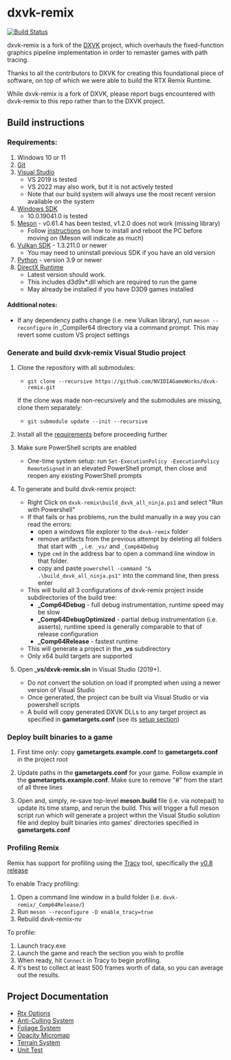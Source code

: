 # dxvk-remix

[![Build Status](https://github.com/NVIDIAGameWorks/dxvk-remix/actions/workflows/build.yml/badge.svg)](https://github.com/NVIDIAGameWorks/dxvk-remix/actions/workflows/build.yml)

dxvk-remix is a fork of the [DXVK](https://github.com/doitsujin/dxvk) project, which overhauls the fixed-function graphics pipeline implementation in order to remaster games with path tracing.

Thanks to all the contributors to DXVK for creating this foundational piece of software, on top of which we were able to build the RTX Remix Runtime.

While dxvk-remix is a fork of DXVK, please report bugs encountered with dxvk-remix to this repo rather than to the DXVK project.

## Build instructions

### Requirements:
1. Windows 10 or 11
2. [Git](https://git-scm.com/download/win)
3. [Visual Studio ](https://visualstudio.microsoft.com/vs/older-downloads/)
    - VS 2019 is tested
    - VS 2022 may also work, but it is not actively tested
    - Note that our build system will always use the most recent version available on the system
4. [Windows SDK](https://developer.microsoft.com/en-us/windows/downloads/sdk-archive/)
    - 10.0.19041.0 is tested
5. [Meson](https://mesonbuild.com/) - v0.61.4 has been tested, v1.2.0 does not work (missing library)
    - Follow [instructions](https://mesonbuild.com/SimpleStart.html#installing-meson) on how to install and reboot the PC before moving on (Meson will indicate as much)
6. [Vulkan SDK](https://vulkan.lunarg.com/sdk/home#windows) - 1.3.211.0 or newer
    - You may need to uninstall previous SDK if you have an old version
7. [Python](https://www.python.org/downloads/) - version 3.9 or newer
8. [DirectX Runtime](https://www.microsoft.com/en-us/download/details.aspx?id=35)
    - Latest version should work.
    - This includes d3d9x*.dll which are required to run the game
    - May already be installed if you have D3D9 games installed

#### Additional notes:
- If any dependency paths change (i.e. new Vulkan library), run `meson --reconfigure` in _Compiler64 directory via a command prompt. This may revert some custom VS project settings

### Generate and build dxvk-remix Visual Studio project 
1. Clone the repository with all submodules:
	- `git clone --recursive https://github.com/NVIDIAGameWorks/dxvk-remix.git`

	If the clone was made non-recursively and the submodules are missing, clone them separately:
	- `git submodule update --init --recursive`

2. Install all the [requirements](#requirements) before proceeding further

3. Make sure PowerShell scripts are enabled
    - One-time system setup: run `Set-ExecutionPolicy -ExecutionPolicy RemoteSigned` in an elevated PowerShell prompt, then close and reopen any existing PowerShell prompts
	
4. To generate and build dxvk-remix project:
    - Right Click on `dxvk-remix\build_dxvk_all_ninja.ps1` and select "Run with Powershell"
    - If that fails or has problems, run the build manually in a way you can read the errors:
        - open a windows file explorer to the `dxvk-remix` folder
        - remove artifacts from the previous attempt by deleting all folders that start with `_`, i.e. `_vs/` and `_Comp64Debug`
        - type `cmd` in the address bar to open a command line window in that folder.
        - copy and paste `powershell -command "& .\build_dxvk_all_ninja.ps1"` into the command line, then press enter
    - This will build all 3 configurations of dxvk-remix project inside subdirectories of the build tree: 
        - **_Comp64Debug** - full debug instrumentation, runtime speed may be slow
        - **_Comp64DebugOptimized** - partial debug instrumentation (i.e. asserts), runtime speed is generally comparable to that of release configuration
        - **_Comp64Release** - fastest runtime 
    - This will generate a project in the **_vs** subdirectory
    - Only x64 build targets are supported

5. Open **_vs/dxvk-remix.sln** in Visual Studio (2019+). 
    - Do not convert the solution on load if prompted when using a newer version of Visual Studio 
    - Once generated, the project can be built via Visual Studio or via powershell scripts
    - A build will copy generated DXVK DLLs to any target project as specified in **gametargets.conf** (see its [setup section](#deploy-built-binaries-to-a-game))

### Deploy built binaries to a game 
1. First time only: copy **gametargets.example.conf** to **gametargets.conf** in the project root

2. Update paths in the **gametargets.conf** for your game. Follow example in the **gametargets.example.conf**. Make sure to remove "#" from the start of all three lines

3. Open and, simply, re-save top-level **meson.build** file (i.e. via notepad) to update its time stamp, and rerun the build. This will trigger a full meson script run which will generate a project within the Visual Studio solution file and deploy built binaries into games' directories specified in **gametargets.conf**

### Profiling Remix
Remix has support for profiling using the [Tracy](https://github.com/wolfpld/tracy) tool, specifically the [v0.8 release](https://github.com/wolfpld/tracy/releases/download/v0.8/Tracy-0.8.7z)

To enable Tracy profiling:
1. Open a command line window in a build folder (i.e. `dxvk-remix/_Comp64Release/`)
2. Run `meson --reconfigure -D enable_tracy=true`
3. Rebuild dxvk-remix-nv

To profile:
1. Launch tracy.exe
2. Launch the game and reach the section you wish to profile
3. When ready, hit `Connect` in Tracy to begin profiling.
4. It's best to collect at least 500 frames worth of data, so you can average out the results.

## Project Documentation

- [Rtx Options](/RtxOptions.md)
- [Anti-Culling System](/documentation/AntiCullingSystem.md)
- [Foliage System](/documentation/FoliageSystem.md)
- [Opacity Micromap](/documentation/OpacityMicromap.md)
- [Terrain System](/documentation/TerrainSystem.md)
- [Unit Test](/documentation/UnitTest.md)
